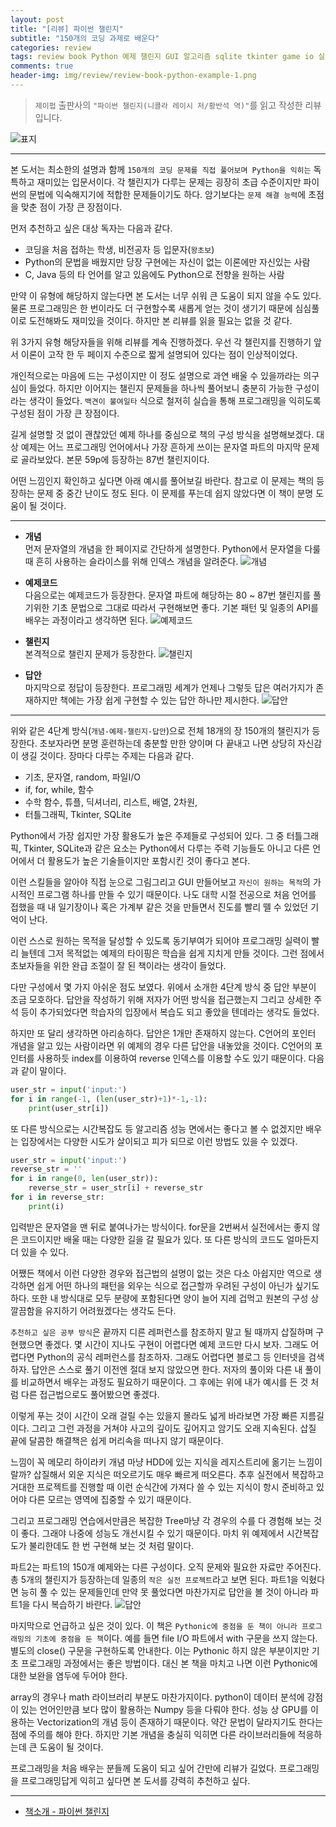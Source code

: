 ```yaml
---  
layout: post  
title: "[리뷰] 파이썬 챌린지"  
subtitle: "150개의 코딩 과제로 배운다"  
categories: review  
tags: review book Python 예제 챌린지 GUI 알고리즘 sqlite tkinter game io 실전 프로젝트     
comments: true  
header-img: img/review/review-book-python-example-1.png
---  
```

  
> `제이펍` 출판사의 `"파이썬 챌린지(니콜라 레이시 저/황반석 역)"`를 읽고 작성한 리뷰입니다.  

![표지](https://theorydb.github.io/assets/img/review/review-book-python-example-1.png)  

---

본 도서는 최소한의 설명과 함께 `150개의 코딩 문제를 직접 풀어보며 Python을 익히는` 독특하고 재미있는 입문서이다. 각 챌린지가 다루는 문제는 굉장히 초급 수준이지만 파이썬의 문법에 익숙해지기에 적합한 문제들이기도 하다. 암기보다는 `문제 해결 능력`에 초점을 맞춘 점이 가장 큰 장점이다.

먼저 추천하고 싶은 대상 독자는 다음과 같다.
* 코딩을 처음 접하는 학생, 비전공자 등 입문자(`왕초보`)
* Python의 문법을 배웠지만 당장 구현에는 자신이 없는 이론에만 자신있는 사람
* C, Java 등의 타 언어를 알고 있음에도 Python으로 전향을 원하는 사람

만약 이 유형에 해당하지 않는다면 본 도서는 너무 쉬워 큰 도움이 되지 않을 수도 있다. 물론 프로그래밍은 한 번이라도 더 구현할수록 새롭게 얻는 것이 생기기 때문에 심심풀이로 도전해봐도 재미있을 것이다. 하지만 본 리뷰를 읽을 필요는 없을 것 같다.

위 3가지 유형 해당자들을 위해 리뷰를 계속 진행하겠다. 우선 각 챌린지를 진행하기 앞서 이론이 고작 한 두 페이지 수준으로 짧게 설명되어 있다는 점이 인상적이었다. 

개인적으로는 마음에 드는 구성이지만 이 정도 설명으로 과연 배울 수 있을까라는 의구심이 들었다. 하지만 이어지는 챌린지 문제들을 하나씩 풀어보니 충분히 가능한 구성이라는 생각이 들었다. `백견이 불여일타` 식으로 철저히 실습을 통해 프로그래밍을 익히도록 구성된 점이 가장 큰 장점이다. 

길게 설명할 것 없이 괜찮았던 예제 하나를 중심으로 책의 구성 방식을 설명해보겠다. 대상 예제는 어느 프로그래밍 언어에서나 가장 흔하게 쓰이는 문자열 파트의 마지막 문제로 골라보았다. 본문 59p에 등장하는 87번 챌린지이다. 

어떤 느낌인지 확인하고 싶다면 아래 예시를 풀어보길 바란다. 참고로 이 문제는 책의 등장하는 문제 중 중간 난이도 정도 된다. 이 문제를 푸는데 쉽지 않았다면 이 책이 분명 도움이 될 것이다.

---

* __개념__  
먼저 문자열의 개념을 한 페이지로 간단하게 설명한다. Python에서 문자열을 다룰 때 흔히 사용하는 슬라이스를 위해 인덱스 개념을 알려준다.
![개념](https://theorydb.github.io/assets/img/review/review-book-python-example-2.png)  

* __예제코드__  
다음으로는 예제코드가 등장한다. 문자열 파트에 해당하는 80 ~ 87번 챌린지를 풀기위한 기초 문법으로 그대로 따라서 구현해보면 좋다. 기본 패턴 및 일종의 API를 배우는 과정이라고 생각하면 된다.
![예제코드](https://theorydb.github.io/assets/img/review/review-book-python-example-3.png)  

* __챌린지__  
본격적으로 챌린지 문제가 등장한다. 
![챌린지](https://theorydb.github.io/assets/img/review/review-book-python-example-4.png)  

* __답안__  
마지막으로 정답이 등장한다. 프로그래밍 세계가 언제나 그렇듯 답은 여러가지가 존재하지만 책에는 가장 쉽게 구현할 수 있는 답안 하나만 제시한다. 
![답안](https://theorydb.github.io/assets/img/review/review-book-python-example-5.png)  

---

위와 같은 4단계 방식(`개념-예제-챌린지-답안`)으로 전체 18개의 장 150개의 챌린지가 등장한다. 초보자라면 분명 훈련하는데 충분할 만한 양이며 다 끝내고 나면 상당히 자신감이 생길 것이다. 장마다 다루는 주제는 다음과 같다. 

* 기초, 문자열, random, 파일I/O
* if, for, while, 함수
* 수학 함수, 튜플, 딕셔너리, 리스트, 배열, 2차원, 
* 터틀그래픽, Tkinter, SQLite

Python에서 가장 쉽지만 가장 활용도가 높은 주제들로 구성되어 있다. 그 중 터틀그래픽, Tkinter, SQLite과 같은 요소는 Python에서 다루는 주력 기능들도 아니고 다른 언어에서 더 활용도가 높은 기술들이지만 포함시킨 것이 좋다고 본다.

이런 스킬들을 알아야 직접 눈으로 그림그리고 GUI 만들어보고 `자신이 원하는 목적`의 가시적인 프로그램 하나를 만들 수 있기 때문이다. 나도 대학 시절 전공으로 처음 언어를 접했을 때 내 일기장이나 혹은 가계부 같은 것을 만들면서 진도를 빨리 뗄 수 있었던 기억이 난다. 

이런 스스로 원하는 목적을 달성할 수 있도록 동기부여가 되어야 프로그래밍 실력이 빨리 늘텐데 그저 목적없는 예제의 타이핑은 학습을 쉽게 지치게 만들 것이다. 그런 점에서 초보자들을 위한 완급 조절이 잘 된 책이라는 생각이 들었다. 

다만 구성에서 몇 가지 아쉬운 점도 보였다. 위에서 소개한 4단계 방식 중 답안 부분이 조금 모호하다. 답안을 작성하기 위해 저자가 어떤 방식을 접근했는지 그리고 상세한 주석 등이 추가되었다면 학습자의 입장에서 복습도 되고 좋았을 텐데라는 생각도 들었다. 

하지만 또 달리 생각하면 아리송하다. 답안은 1개만 존재하지 않는다. C언어의 포인터 개념을 알고 있는 사람이라면 위 예제의 경우 다른 답안을 내놓았을 것이다. C언어의 포인터를 사용하듯 index를 이용하여 reverse 인덱스를 이용할 수도 있기 때문이다. 다음과 같이 말이다. 

```python
user_str = input('input:')
for i in range(-1, (len(user_str)+1)*-1,-1):
    print(user_str[i])
```

또 다른 방식으로는 시간복잡도 등 알고리즘 성능 면에서는 좋다고 볼 수 없겠지만 배우는 입장에서는 다양한 시도가 살이되고 피가 되므로 이런 방법도 있을 수 있겠다. 

```python
user_str = input('input:')
reverse_str = ''
for i in range(0, len(user_str)):
    reverse_str = user_str[i] + reverse_str
for i in reverse_str:
    print(i)
```

입력받은 문자열을 맨 뒤로 붙여나가는 방식이다. for문을 2번써서 실전에서는 좋지 않은 코드이지만 배울 때는 다양한 길을 갈 필요가 있다. 또 다른 방식의 코드도 얼마든지 더 있을 수 있다.

어쨌든 책에서 이런 다양한 경우와 접근법의 설명이 없는 것은 다소 아쉽지만 역으로 생각하면 쉽게 어떤 하나의 패턴을 외우는 식으로 접근할까 우려된 구성이 아닌가 싶기도 하다. 또한 내 방식대로 모두 분량에 포함된다면 양이 늘어 지레 겁먹고 원본의 구성 상 깔끔함을 유지하기 어려웠겠다는 생각도 든다.

`추천하고 싶은 공부 방식`은 끝까지 디른 레퍼런스를 참조하지 말고 될 때까지 삽질하며 구현했으면 좋겠다. 몇 시간이 지나도 구현이 어렵다면 예제 코드만 다시 보자. 그래도 어렵다면 Python의 공식 레퍼런스를 참조하자. 그래도 어렵다면 블로그 등 인터넷을 검색하자. 답안은 스스로 풀기 이전엔 절대 보지 않았으면 한다. 저자의 풀이와 다른 내 풀이를 비교하면서 배우는 과정도 필요하기 때문이다. 그 후에는 위에 내가 예시를 든 것 처럼 다른 접근법으로도 풀어봤으면 좋겠다. 

이렇게 푸는 것이 시간이 오래 걸릴 수는 있을지 몰라도 넓게 바라보면 가장 빠른 지름길이다. 그리고 그런 과정을 거쳐야 사고의 깊이도 깊어지고 암기도 오래 지속된다. 삽질 끝에 달콤한 해결책은 쉽게 머리속을 떠나지 않기 때문이다. 

느낌이 꼭 메모리 하이라키 개념 마냥 HDD에 있는 지식을 레지스트리에 옮기는 느낌이랄까? 삽질해서 외운 지식은 떠오르기도 매우 빠르게 떠오른다. 추후 실전에서 복잡하고 거대한 프로젝트를 진행할 때 이런 순식간에 가져다 쓸 수 있는 지식이 항시 준비하고 있어야 다른 모르는 영역에 집중할 수 있기 때문이다. 

그리고 프로그래밍 연습에서만큼은 복잡한 Tree마냥 각 경우의 수를 다 경험해 보는 것이 좋다. 그래야 나중에 성능도 개선시킬 수 있기 때문이다. 마치 위 예제에서 시간복잡도가 불리한데도 한 번 구현해 보는 것 처럼 말이다. 

파트2는 파트1의 150개 예제와는 다른 구성이다. 오직 문제와 필요한 자료만 주어진다. 총 5개의 챌린지가 등장하는데 일종의 `작은 실전 프로젝트`라고 보면 된다. 파트1을 익혔다면 능히 풀 수 있는 문제들인데 만약 못 풀었다면 마찬가지로 답안을 볼 것이 아니라 파트1을 다시 복습하기 바란다. 
![답안](https://theorydb.github.io/assets/img/review/review-book-python-example-6.png)  

마지막으로 언급하고 싶은 것이 있다. 이 책은 `Pythonic에 중점을 둔 책이 아니라 프로그래밍의 기초에 중점을 둔 책`이다. 예를 들면 file I/O 파트에서 with 구문을 쓰지 않는다. 별도의 close() 구문을 구현하도록 안내한다. 이는 Pythonic 하지 않은 부분이지만 기초 프로그래밍 과정에서는 좋은 방법이다. 대신 본 책을 마치고 나면 이런 Pythonic에 대한 보완을 염두에 두어야 한다. 

array의 경우나 math 라이브러리 부분도 마찬가지이다. python이 데이터 분석에 강점이 있는 언어인만큼 보다 많이 활용하는 Numpy 등을 다뤄야 한다. 성능 상 GPU를 이용하는 Vectorization의 개념 등이 존재하기 때문이다. 약간 문법이 달라지기도 한다는 점에 주의를 해야 한다. 하지만 기본 개념을 충실히 익히면 다른 라이브러리들에 적응하는데 큰 도움이 될 것이다. 

프로그래밍을 처음 배우는 분들께 도움이 되고 싶어 간만에 리뷰가 길었다. 프로그래밍을 프로그래밍답게 익히고 싶다면 본 도서를 강력히 추천하고 싶다.

---

* [책소개 - 파이썬 챌린지](http://www.yes24.com/Product/Goods/101442104?OzSrank=1)
